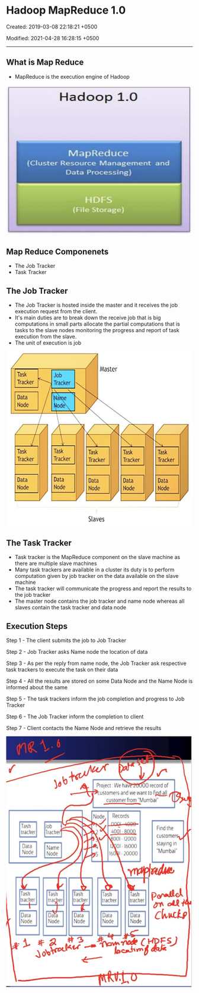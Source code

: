 # Hadoop MapReduce 1.0

Created: 2019-03-08 22:18:21 +0500

Modified: 2021-04-28 16:28:15 +0500

---

## What is Map Reduce
-   MapReduce is the execution engine of Hadoop

![Hadoop 1.0 MapReduce (Cluster Resource Management and Data Processing) HDFS (File Storage) ](../../../media/Technologies-Apache-Hadoop-MapReduce-1.0-image1.jpg)

## Map Reduce Componenets
-   The Job Tracker
-   Task Tracker

## The Job Tracker
-   The Job Tracker is hosted inside the master and it receives the job execution request from the client.
-   It's main duties are to break down the receive job that is big computations in small parts allocate the partial computations that is tasks to the slave nodes monitoring the progress and report of task execution from the slave.
-   The unit of execution is job

![Task Tracker Data Node Task Tracker Data Job Tracker ode Task Tracker Data Master Task Tracker Data Node Slaves Task Tracker Data Node Task Tracker Data Node ](../../../media/Technologies-Apache-Hadoop-MapReduce-1.0-image2.jpg)

## The Task Tracker
-   Task tracker is the MapReduce component on the slave machine as there are multiple slave machines
-   Many task trackers are available in a cluster its duty is to perform computation given by job tracker on the data available on the slave machine
-   The task tracker will communicate the progress and report the results to the job tracker
-   The master node contains the job tracker and name node whereas all slaves contain the task tracker and data node

## Execution Steps

Step 1 - The client submits the job to Job Tracker

Step 2 - Job Tracker asks Name node the location of data

Step 3 - As per the reply from name node, the Job Tracker ask respective task trackers to execute the task on their data

Step 4 - All the results are stored on some Data Node and the Name Node is informed about the same

Step 5 - The task trackers inform the job completion and progress to Job Tracker

Step 6 - The Job Tracker inform the completion to client

Step 7 - Client contacts the Name Node and retrieve the results

![00 record of Project • We hav ustomers and we want to flQll customer from "Mumbai" Node Records Tash tractær Data Node Tash tracker Data Node 0b racke Name Node Tash tra er Node Find the customer staying in "Mumbai" 5 4001 001 12000 16 1 QOOOO Task tracker Data Node Task tr acher Task tracker 01.2 ](../../../media/Technologies-Apache-Hadoop-MapReduce-1.0-image3.jpg)


